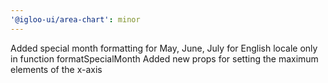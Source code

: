 ```yaml
---
'@igloo-ui/area-chart': minor
---
```


Added special month formatting for May, June, July for English locale only in function formatSpecialMonth
Added new props for setting the maximum elements of the x-axis
